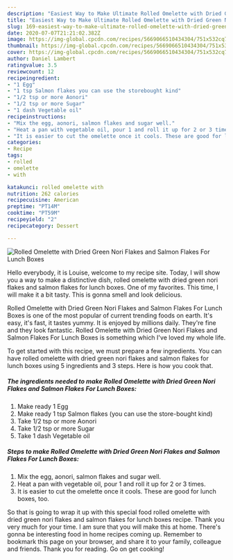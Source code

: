 ```yaml
---
description: "Easiest Way to Make Ultimate Rolled Omelette with Dried Green Nori Flakes and Salmon Flakes For Lunch Boxes"
title: "Easiest Way to Make Ultimate Rolled Omelette with Dried Green Nori Flakes and Salmon Flakes For Lunch Boxes"
slug: 169-easiest-way-to-make-ultimate-rolled-omelette-with-dried-green-nori-flakes-and-salmon-flakes-for-lunch-boxes
date: 2020-07-07T21:21:02.382Z
image: https://img-global.cpcdn.com/recipes/5669066510434304/751x532cq70/rolled-omelette-with-dried-green-nori-flakes-and-salmon-flakes-for-lunch-boxes-recipe-main-photo.jpg
thumbnail: https://img-global.cpcdn.com/recipes/5669066510434304/751x532cq70/rolled-omelette-with-dried-green-nori-flakes-and-salmon-flakes-for-lunch-boxes-recipe-main-photo.jpg
cover: https://img-global.cpcdn.com/recipes/5669066510434304/751x532cq70/rolled-omelette-with-dried-green-nori-flakes-and-salmon-flakes-for-lunch-boxes-recipe-main-photo.jpg
author: Daniel Lambert
ratingvalue: 3.5
reviewcount: 12
recipeingredient:
- "1 Egg"
- "1 tsp Salmon flakes you can use the storebought kind"
- "1/2 tsp or more Aonori"
- "1/2 tsp or more Sugar"
- "1 dash Vegetable oil"
recipeinstructions:
- "Mix the egg, aonori, salmon flakes and sugar well."
- "Heat a pan with vegetable oil, pour 1 and roll it up for 2 or 3 times."
- "It is easier to cut the omelette once it cools. These are good for lunch boxes, too."
categories:
- Recipe
tags:
- rolled
- omelette
- with

katakunci: rolled omelette with 
nutrition: 262 calories
recipecuisine: American
preptime: "PT14M"
cooktime: "PT59M"
recipeyield: "2"
recipecategory: Dessert

---
```



![Rolled Omelette with Dried Green Nori Flakes and Salmon Flakes For Lunch Boxes](https://img-global.cpcdn.com/recipes/5669066510434304/751x532cq70/rolled-omelette-with-dried-green-nori-flakes-and-salmon-flakes-for-lunch-boxes-recipe-main-photo.jpg)

Hello everybody, it is Louise, welcome to my recipe site. Today, I will show you a way to make a distinctive dish, rolled omelette with dried green nori flakes and salmon flakes for lunch boxes. One of my favorites. This time, I will make it a bit tasty. This is gonna smell and look delicious.

Rolled Omelette with Dried Green Nori Flakes and Salmon Flakes For Lunch Boxes is one of the most popular of current trending foods on earth. It's easy, it's fast, it tastes yummy. It is enjoyed by millions daily. They're fine and they look fantastic. Rolled Omelette with Dried Green Nori Flakes and Salmon Flakes For Lunch Boxes is something which I've loved my whole life.




To get started with this recipe, we must prepare a few ingredients. You can have rolled omelette with dried green nori flakes and salmon flakes for lunch boxes using 5 ingredients and 3 steps. Here is how you cook that.

<!--inarticleads1-->

##### The ingredients needed to make Rolled Omelette with Dried Green Nori Flakes and Salmon Flakes For Lunch Boxes:

1. Make ready 1 Egg
1. Make ready 1 tsp Salmon flakes (you can use the store-bought kind)
1. Take 1/2 tsp or more Aonori
1. Take 1/2 tsp or more Sugar
1. Take 1 dash Vegetable oil




<!--inarticleads2-->

##### Steps to make Rolled Omelette with Dried Green Nori Flakes and Salmon Flakes For Lunch Boxes:

1. Mix the egg, aonori, salmon flakes and sugar well.
1. Heat a pan with vegetable oil, pour 1 and roll it up for 2 or 3 times.
1. It is easier to cut the omelette once it cools. These are good for lunch boxes, too.




So that is going to wrap it up with this special food rolled omelette with dried green nori flakes and salmon flakes for lunch boxes recipe. Thank you very much for your time. I am sure that you will make this at home. There's gonna be interesting food in home recipes coming up. Remember to bookmark this page on your browser, and share it to your family, colleague and friends. Thank you for reading. Go on get cooking!
